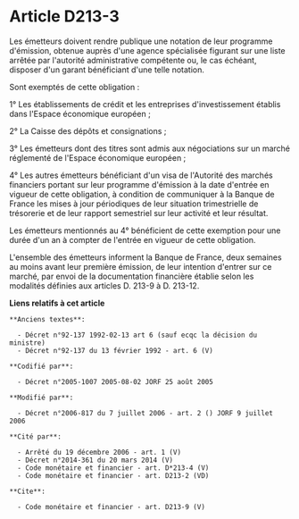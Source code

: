 # Article D213-3

Les émetteurs doivent rendre publique une notation de leur programme d'émission, obtenue auprès d'une agence spécialisée
figurant sur une liste arrêtée par l'autorité administrative compétente ou, le cas échéant, disposer d'un garant bénéficiant
d'une telle notation. 

Sont exemptés de cette obligation : 

1° Les établissements de crédit et les entreprises d'investissement établis dans l'Espace économique européen ; 

2° La Caisse des dépôts et consignations ; 

3° Les émetteurs dont des titres sont admis aux négociations sur un marché réglementé de l'Espace économique européen ; 

4° Les autres émetteurs bénéficiant d'un visa de l'Autorité des marchés financiers portant sur leur programme d'émission à la
date d'entrée en vigueur de cette obligation, à condition de communiquer à la Banque de France les mises à jour périodiques
de leur situation trimestrielle de trésorerie et de leur rapport semestriel sur leur activité et leur résultat. 

Les émetteurs mentionnés au 4° bénéficient de cette exemption pour une durée d'un an à compter de l'entrée en vigueur de
cette obligation. 

L'ensemble des émetteurs informent la Banque de France, deux semaines au moins avant leur première émission, de leur
intention d'entrer sur ce marché, par envoi de la documentation financière établie selon les modalités définies aux articles
D. 213-9 à D. 213-12.

**Liens relatifs à cet article**

	**Anciens textes**:

	  - Décret n°92-137 1992-02-13 art 6 (sauf ecqc la décision du ministre)
	  - Décret n°92-137 du 13 février 1992 - art. 6 (V)

	**Codifié par**:

	  - Décret n°2005-1007 2005-08-02 JORF 25 août 2005

	**Modifié par**:

	  - Décret n°2006-817 du 7 juillet 2006 - art. 2 () JORF 9 juillet 2006

	**Cité par**:

	  - Arrêté du 19 décembre 2006 - art. 1 (V)
	  - Décret n°2014-361 du 20 mars 2014 (V)
	  - Code monétaire et financier - art. D*213-4 (V)
	  - Code monétaire et financier - art. D213-2 (VD)

	**Cite**:

	  - Code monétaire et financier - art. D213-9 (V)
